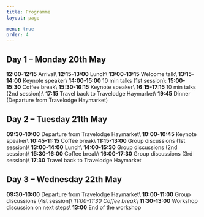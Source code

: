 ```yaml
---
title: Programme
layout: page

menu: true
order: 4
---
```


## Day 1 – Monday 20th May

**12:00-12:15** Arrival\\
**12:15-13:00** Lunch\\
**13:00-13:15** Welcome talk\\
**13:15-14:00** Keynote speaker\\
**14:00-15:00** 10 min talks (1st session):
**15:00-15:30** Coffee break\\
**15:30-16:15** Keynote speaker\\
**16:15-17:15** 10 min talks (2nd session):\\
**17:15** Travel back to Travelodge Haymarket\\
**19:45** Dinner (Departure from Travelodge Haymarket)

## Day 2 – Tuesday 21th May

**09:30-10:00** Departure from Travelodge Haymarket\\
**10:00-10:45** Keynote speaker\\
**10:45-11:15** Coffee break\\
**11:15-13:00** Group discussions (1st session)\\
**13:00-14:00** Lunch\\
**14:00-15:30** Group discussions (2nd session)\\
**15:30-16:00** Coffee break\\
**16:00-17:30** Group discussions (3rd session)\\
**17:30** Travel back to Travelodge Haymarket

## Day 3 – Wednesday 22th May

**09:30-10:00** Departure from Travelodge Haymarket\\
**10:00-11:00** Group discussions (4st session)\\
*11:00-11:30 Coffee break*\\
**11:30-13:00** Workshop discussion on next steps\\
**13:00** End of the workshop

